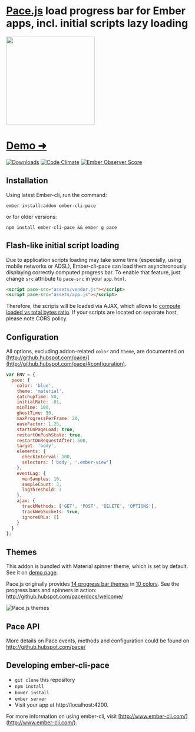 # [Pace.js](http://github.hubspot.com/pace/docs/welcome/) load progress bar for Ember apps, incl. initial scripts lazy loading

<img src="https://www.dropbox.com/s/baoswhof2u2wbhd/Screenshot%202015-04-07%2011.30.43.png?dl=1" width="240" />

# [Demo &#10140;](http://vectart.github.io/ember-cli-pace/)
[![Downloads](http://img.shields.io/npm/dm/ember-cli-pace.svg)](https://npmjs.org/package/ember-cli-pace) [![Code Climate](https://codeclimate.com/github/vectart/ember-cli-pace/badges/gpa.svg)](https://codeclimate.com/github/vectart/ember-cli-pace) [![Ember Observer Score](http://emberobserver.com/badges/ember-cli-pace.svg)](http://emberobserver.com/addons/ember-cli-pace)

## Installation

Using latest Ember-cli, run the command:

`ember install:addon ember-cli-pace`

or for older versions:

`npm install ember-cli-pace && ember g pace`

## Flash-like initial script loading

Due to application scripts loading may take some time (especially, using mobile networks or ADSL), Ember-cli-pace can load them asynchronously displaying correctly computed progress bar. To enable that feature, just change `src` attribute to `pace-src` in your `app.html`.

```html
<script pace-src="assets/vendor.js"></script>
<script pace-src="assets/app.js"></script>
```

Therefore, the scripts will be loaded via AJAX, which allows to [compute loaded vs total bytes ratio](https://developer.mozilla.org/en/docs/Web/API/XMLHttpRequest/Using_XMLHttpRequest#Monitoring_progress). If your scripts are located on separate host, please note CORS policy.

## Configuration

All options, excluding addon-related `color` and `theme`, are documented on [http://github.hubspot.com/pace/](http://github.hubspot.com/pace/#configuration).

```javascript
var ENV = {
  pace: {
    color: 'blue',
    theme: 'material',
    catchupTime: 50,
    initialRate: .01,
    minTime: 100,
    ghostTime: 50,
    maxProgressPerFrame: 20,
    easeFactor: 1.25,
    startOnPageLoad: true,
    restartOnPushState: true,
    restartOnRequestAfter: 500,
    target: 'body',
    elements: {
      checkInterval: 100,
      selectors: ['body', '.ember-view']
    },
    eventLag: {
      minSamples: 10,
      sampleCount: 3,
      lagThreshold: 3
    },
    ajax: {
      trackMethods: ['GET', 'POST', 'DELETE', 'OPTIONS'],
      trackWebSockets: true,
      ignoreURLs: []
    }
  }
};
```

## Themes

This addon is bundled with Material spinner theme, which is set by default. See it on [demo page](http://vectart.github.io/ember-cli-pace/).

Pace.js originally provides [14 progress bar themes](https://github.com/HubSpot/pace/tree/master/themes/black) in [10 colors](https://github.com/HubSpot/pace/tree/master/themes). See the progress bars and spinners in action: http://github.hubspot.com/pace/docs/welcome/

![Pace.js themes](https://www.dropbox.com/s/d4ladjwfrqq6ehv/Screenshot%202015-04-07%2011.54.48.png?dl=1)

## Pace API

More details on Pace events, methods and configuration could be found on http://github.hubspot.com/pace/

## Developing ember-cli-pace

* `git clone` this repository
* `npm install`
* `bower install`
* `ember server`
* Visit your app at http://localhost:4200.

For more information on using ember-cli, visit [http://www.ember-cli.com/](http://www.ember-cli.com/).
